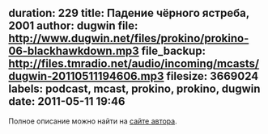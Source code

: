 duration: 229
title: Падение чёрного ястреба, 2001
author: dugwin
file: http://www.dugwin.net/files/prokino/prokino-06-blackhawkdown.mp3
file_backup: http://files.tmradio.net/audio/incoming/mcasts/dugwin-20110511194606.mp3
filesize: 3669024
labels: podcast, mcast, prokino, prokino, dugwin
date: 2011-05-11 19:46
---
<p>Полное описание можно найти на <a href="http://www.dugwin.net/rss/podcast/blog/00190.html">сайте автора</a>.</p>
